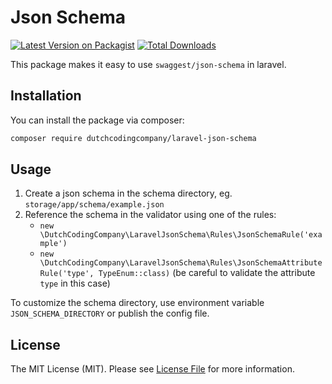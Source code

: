 # Json Schema
[![Latest Version on Packagist](https://img.shields.io/packagist/v/dutchcodingcompany/laravel-json-schema.svg?style=flat-square)](https://packagist.org/packages/dutchcodingcompany/laravel-json-schema)
[![Total Downloads](https://img.shields.io/packagist/dt/dutchcodingcompany/laravel-json-schema.svg?style=flat-square)](https://packagist.org/packages/dutchcodingcompany/laravel-json-schema)

This package makes it easy to use `swaggest/json-schema` in laravel.

## Installation

You can install the package via composer:

```bash
composer require dutchcodingcompany/laravel-json-schema
```

## Usage
1. Create a json schema in the schema directory, eg. `storage/app/schema/example.json`
2. Reference the schema in the validator using one of the rules:
   - `new \DutchCodingCompany\LaravelJsonSchema\Rules\JsonSchemaRule('example')`
   - `new \DutchCodingCompany\LaravelJsonSchema\Rules\JsonSchemaAttributeRule('type', TypeEnum::class)` (be careful to validate the attribute `type` in this case)

To customize the schema directory, use environment variable `JSON_SCHEMA_DIRECTORY` or publish the config file.

## License

The MIT License (MIT). Please see [License File](LICENSE.md) for more information.
